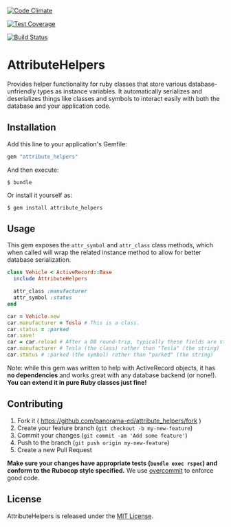 [![Code Climate](https://codeclimate.com/github/panorama-ed/attribute_helpers/badges/gpa.svg)](https://codeclimate.com/github/panorama-ed/attribute_helpers)

[![Test Coverage](https://codeclimate.com/github/panorama-ed/attribute_helpers/badges/coverage.svg)](https://codeclimate.com/github/panorama-ed/attribute_helpers)

[![Build Status](https://travis-ci.org/panorama-ed/attribute_helpers.svg)](https://travis-ci.org/panorama-ed/attribute_helpers)

# AttributeHelpers

Provides helper functionality for ruby classes that store various
database-unfriendly types as instance variables. It automatically serializes and
deserializes things like classes and symbols to interact easily with both the
database and your application code.

## Installation

Add this line to your application's Gemfile:

```ruby
gem "attribute_helpers"
```

And then execute:

    $ bundle

Or install it yourself as:

    $ gem install attribute_helpers

## Usage

This gem exposes the `attr_symbol` and `attr_class` class methods, which when
called will wrap the related instance method to allow for better database
serialization.

```ruby
class Vehicle < ActiveRecord::Base
  include AttributeHelpers

  attr_class :manufacturer
  attr_symbol :status
end

car = Vehicle.new
car.manufacturer = Tesla # This is a class.
car.status = :parked
car.save!
car = car.reload # After a DB round-trip, typically these fields are strings.
car.manufacturer # Tesla (the class) rather than "Tesla" (the string)
car.status # :parked (the symbol) rather than "parked" (the string)

```

Note: while this gem was written to help with ActiveRecord
objects, it has **no dependencies** and works great with any database
backend (or none!). **You can extend it in pure Ruby classes just fine!**

## Contributing

1. Fork it ( https://github.com/panorama-ed/attribute_helpers/fork )
2. Create your feature branch (`git checkout -b my-new-feature`)
3. Commit your changes (`git commit -am 'Add some feature'`)
4. Push to the branch (`git push origin my-new-feature`)
5. Create a new Pull Request

**Make sure your changes have appropriate tests (`bundle exec rspec`)
and conform to the Rubocop style specified.** We use
[overcommit](https://github.com/causes/overcommit) to enforce good code.

## License

AttributeHelpers is released under the [MIT License](http://opensource.org/licenses/MIT).
